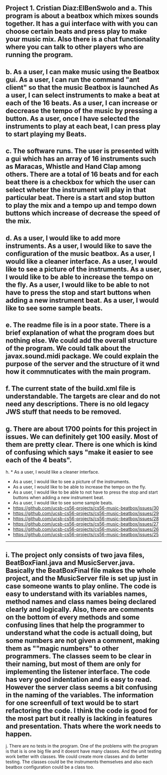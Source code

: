
Project 1. Cristian Diaz:ElBenSwolo and 
a. This program is about a beatbox which mixes sounds together. It has a gui interface with with you can choose certain beats and press play to make your music mix. Also there is a chat functionality where you can talk to other players who are running the program.
------

b. As a user, I can make music using the Beatbox gui.
   As a user, I can run the command "ant client" so that the music Beatbox is launched
   As a user, I can select instruments to make a beat at each of the 16 beats.
   As a user, I can increase or deccrease the tempo of the music by pressing a button.
   As a user, once I have selected the instruments to play at each beat, I can press play to start playing my Beats.
------
   
c. The software runs. The user is presented with a gui which has an array of 16 instruments such as Maracas, Whistle and Hand Clap among others. There are a total of 16 beats and for each beat there is a checkbox for which the user can select wheter the instrument will play in that particular beat. There is a start and stop button to play the mix and a tempo up and tempo down buttons which increase of decrease the speed of the mix.
------
d. As a user, I would like to add more instruments.
   As a user, I would like to save the configuration of the music beatbox.
   As a user, I would like a cleaner interface.
   As a user, I would like to see a picture of the instruments.
   As a user, I would like to be able to increase the tempo on the fly.
   As a user, I would like to be able to not have to press the stop and start buttons when adding a new instrument beat.
   As a user, I would like to see some sample beats.
------
e. The readme file is in a poor state. There is a brief explanation of what the program does but nothing else. We could add the overall structure of the program. We could talk about the javax.sound.midi package. We could explain the purpose of the server and the structure of it wnd how it commnuticates with the main program.
------
f. The current state of the build.xml file is understandable. The targets are clear and do not need any descriptions. There is no old legacy JWS stuff that needs to be removed. 
------
g. There are about 1700 points for this project in issues. We can definitely get 100 easily. Most of them are pretty clear. There is one which is kind of confusing which says "make it easier to see each of the 4 beats".
------
h. * As a user, I would like a cleaner interface.
   * As a user, I would like to see a picture of the instruments.
   * As a user, I would like to be able to increase the tempo on the fly.
   * As a user, I would like to be able to not have to press the stop and start buttons when adding a new instrument beat.
   * As a user, I would like to see some sample beats.
* https://github.com/ucsb-cs56-projects/cs56-music-beatbox/issues/30
* https://github.com/ucsb-cs56-projects/cs56-music-beatbox/issues/29
* https://github.com/ucsb-cs56-projects/cs56-music-beatbox/issues/28
* https://github.com/ucsb-cs56-projects/cs56-music-beatbox/issues/27
* https://github.com/ucsb-cs56-projects/cs56-music-beatbox/issues/26
* https://github.com/ucsb-cs56-projects/cs56-music-beatbox/issues/25
------
i. The project only consists of two java files, BeatBoxFianl.java and MusicServer.java. Basically the BeatBoxFinal file makes the whole project, and the MusicServer file is set up just in case someone wants to play online. The code is easy to understand with its variables names, method names and class names being declared clearly and logically. Also, there are comments on the bottom of every methods and some confusing lines that help the programmer to understand what the code is actuall doing, but some numbers are not given a comment, making them as ""magic numbers" to other programmers. The classes seem to be clear in their naming, but most of them are only for implementing the listener interface. The code has very good indentation and is easy to read. However the server class seems a bit confusing in the naming of the variables. The information for one screenfull of text would be to start refactoring the code. I think the code is good for the most part but it really is lacking in features and presentation. Thats where the work needs to happen.
------
j. There are no tests in the program. One of the problems with the program is that is is one big file and it doesnt have many classes. And the unit testing work better with classes. We could create more classes and do better testing. The classes could be the instruments themselves and also each beatbox configuration could be a class too.
